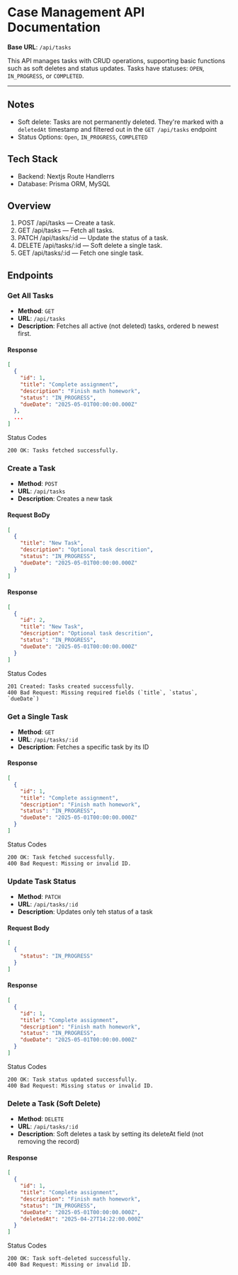 # Case Management API Documentation

**Base URL**: `/api/tasks`

This API manages tasks with CRUD operations, supporting basic functions such as soft deletes and status updates. Tasks have statuses: `OPEN`, `IN_PROGRESS`, or `COMPLETED`.

<hr/>

## Notes

- Soft delete: Tasks are not permanently deleted. They're marked with a `deletedAt` timestamp and filtered out in the `GET /api/tasks` endpoint
- Status Options: `Open`, `IN_PROGRESS`, `COMPLETED`

## Tech Stack

- Backend: Nextjs Route Handlerrs
- Database: Prisma ORM, MySQL

## Overview

1. POST /api/tasks — Create a task.
2. GET /api/tasks — Fetch all tasks.
3. PATCH /api/tasks/:id — Update the status of a task.
4. DELETE /api/tasks/:id — Soft delete a single task.
5. GET /api/tasks/:id — Fetch one single task.

## Endpoints

### Get All Tasks

- **Method**: `GET`
- **URL**: `/api/tasks`
- **Description**: Fetches all active (not deleted) tasks, ordered b newest first.

#### Response

```json
[
  {
    "id": 1,
    "title": "Complete assignment",
    "description": "Finish math homework",
    "status": "IN_PROGRESS",
    "dueDate": "2025-05-01T00:00:00.000Z"
  },
  ...
]
```

Status Codes

    200 OK: Tasks fetched successfully.

### Create a Task

- **Method**: `POST`
- **URL**: `/api/tasks`
- **Description**: Creates a new task

#### Request BoDy

```json
[
  {
    "title": "New Task",
    "description": "Optional task descrition",
    "status": "IN_PROGRESS",
    "dueDate": "2025-05-01T00:00:00.000Z"
  }
]
```

#### Response

```json
[
  {
    "id": 2,
    "title": "New Task",
    "description": "Optional task descrition",
    "status": "IN_PROGRESS",
    "dueDate": "2025-05-01T00:00:00.000Z"
  }
]
```

Status Codes

    201 Created: Tasks created successfully.
    400 Bad Request: Missing required fields (`title`, `status`, `dueDate`)

### Get a Single Task

- **Method**: `GET`
- **URL**: `/api/tasks/:id`
- **Description**: Fetches a specific task by its ID

#### Response

```json
[
  {
    "id": 1,
    "title": "Complete assignment",
    "description": "Finish math homework",
    "status": "IN_PROGRESS",
    "dueDate": "2025-05-01T00:00:00.000Z"
  }
]
```

Status Codes

    200 OK: Task fetched successfully.
    400 Bad Request: Missing or invalid ID.

### Update Task Status

- **Method**: `PATCH`
- **URL**: `/api/tasks/:id`
- **Description**: Updates only teh status of a task

#### Request Body

```json
[
  {
    "status": "IN_PROGRESS"
  }
]
```

#### Response

```json
[
  {
    "id": 1,
    "title": "Complete assignment",
    "description": "Finish math homework",
    "status": "IN_PROGRESS",
    "dueDate": "2025-05-01T00:00:00.000Z"
  }
]
```

Status Codes

    200 OK: Task status updated successfully.
    400 Bad Request: Missing status or invalid ID.

### Delete a Task (Soft Delete)

- **Method**: `DELETE`
- **URL**: `/api/tasks/:id`
- **Description**: Soft deletes a task by setting its deleteAt field (not removing the record)

#### Response

```json
[
  {
    "id": 1,
    "title": "Complete assignment",
    "description": "Finish math homework",
    "status": "IN_PROGRESS",
    "dueDate": "2025-05-01T00:00:00.000Z",
    "deletedAt": "2025-04-27T14:22:00.000Z"
  }
]
```

Status Codes

    200 OK: Task soft-deleted successfully.
    400 Bad Request: Missing or invalid ID.
